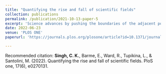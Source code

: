 ```yaml
---
title: "Quantifying the rise and fall of scientific fields"
collection: publications
permalink: /publication/2021-10-13-paper-5
excerpt: 'Science advances by pushing the boundaries of the adjacent possible. While the global scientific enterprise grows at an exponential pace, at the mesoscopic level the exploration and exploitation of research ideas are reflected through the rise and fall of research fields. The empirical literature has largely studied such dynamics on a case-by-case basis, with a focus on explaining how and why communities of knowledge production evolve. Although fields rise and fall on different temporal and population scales, they are generally argued to pass through a common set of evolutionary stages. To understand the social processes that drive these stages beyond case studies, we need a way to quantify and compare different fields on the same terms. In this paper we develop techniques for identifying common patterns in the evolution of scientific fields and demonstrate their usefulness using 1.5 million preprints from the arXiv repository covering 175 research fields spanning Physics, Mathematics, Computer Science, Quantitative Biology and Quantitative Finance. We show that fields consistently follow a rise and fall pattern captured by a two parameters right-tailed Gumbel temporal distribution. We introduce a field-specific re-scaled time and explore the generic properties shared by articles and authors at the creation, adoption, peak, and decay evolutionary phases. We find that the early phase of a field is characterized by disruptive works mixing of cognitively distant fields written by small teams of interdisciplinary authors, while late phases exhibit the role of specialized, large teams building on the previous works in the field. This method provides foundations to quantitatively explore the generic patterns underlying the evolution of research fields in science, with general implications in innovation studies.'
date: 2022-06-23
venue: 'PLOS ONE'
paperurl: 'https://journals.plos.org/plosone/article?id=10.1371/journal.pone.0270131'

---
```



Recommended citation: **Singh, C. K.**, Barme, E., Ward, R., Tupikina, L., & Santolini, M. (2022). Quantifying the rise and fall of scientific fields. PloS one, 17(6), e0270131.
